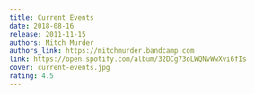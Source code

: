 ```yaml
---
title: Current Events
date: 2018-08-16
release: 2011-11-15
authors: Mitch Murder
authors_link: https://mitchmurder.bandcamp.com
link: https://open.spotify.com/album/32DCg73oLWQNvWwXvi6fIs
cover: current-events.jpg
rating: 4.5
---
```

